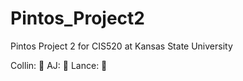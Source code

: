 # Pintos_Project2
Pintos Project 2 for CIS520 at Kansas State University

Collin: :see_no_evil:
AJ: :speak_no_evil:
Lance: :hear_no_evil:
